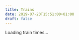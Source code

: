 ```yaml
---
title: Trains
date: 2019-07-23T15:51:00+01:00
draft: false
---
```


<p id="trains">Loading train times...</p>
<script src="{{ "trains.js" | absURL }}"></script>
